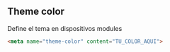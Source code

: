 ## Theme color

Define el tema en dispositivos modules

``` html
<meta name="theme-color" content="TU_COLOR_AQUI">
```


